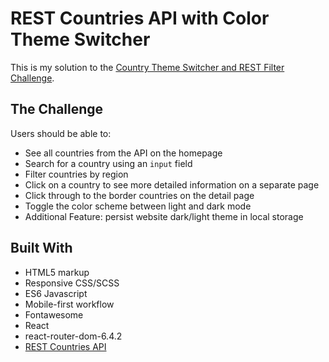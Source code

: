 # REST Countries API with Color Theme Switcher

This is my solution to the [Country Theme Switcher and REST Filter Challenge](https://www.frontendmentor.io/challenges/rest-countries-api-with-color-theme-switcher-5cacc469fec04111f7b848ca/hub/rest-countries-api-with-color-theme-switcher-T_Jm3Jq2Uy).


## The Challenge

Users should be able to:

- See all countries from the API on the homepage
- Search for a country using an `input` field
- Filter countries by region
- Click on a country to see more detailed information on a separate page
- Click through to the border countries on the detail page
- Toggle the color scheme between light and dark mode
- Additional Feature: persist website dark/light theme in local storage

## Built With

- HTML5 markup
- Responsive CSS/SCSS
- ES6 Javascript
- Mobile-first workflow
- Fontawesome
- React
- react-router-dom-6.4.2
- [REST Countries API](https://restcountries.com)
